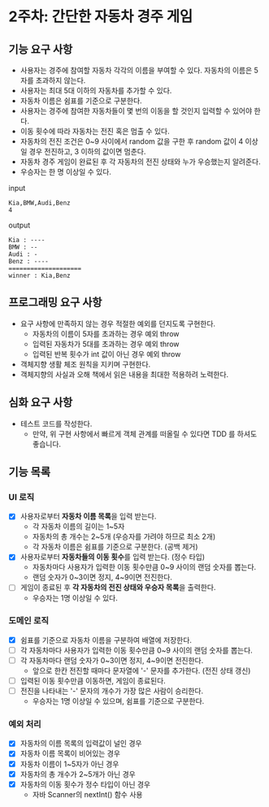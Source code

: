# 2주차: 간단한 자동차 경주 게임 

## 기능 요구 사항 

- 사용자는 경주에 참여할 자동차 각각의 이름을 부여할 수 있다. 자동차의 이름은 5자를 초과하지 않는다.
- 사용자는 최대 5대 이하의 자동차를 추가할 수 있다.
- 자동차 이름은 쉼표를 기준으로 구분한다.
- 사용자는 경주에 참여한 자동차들이 몇 번의 이동을 할 것인지 입력할 수 있어야 한다.
- 이동 횟수에 따라 자동차는 전진 혹은 멈출 수 있다.
- 자동차의 전진 조건은 0~9 사이에서 random 값을 구한 후 random 값이 4 이상일 경우 전진하고, 3 이하의 값이면 멈춘다.
- 자동차 경주 게임이 완료된 후 각 자동차의 전진 상태와 누가 우승했는지 알려준다.
- 우승자는 한 명 이상일 수 있다.

input

```
Kia,BMW,Audi,Benz
4
```

output 

```
Kia : ----
BMW : --
Audi : -
Benz : ----
====================
winner : Kia,Benz
```

## 프로그래밍 요구 사항 

- 요구 사항에 만족하지 않는 경우 적절한 예외를 던지도록 구현한다. 
  - 자동차의 이름이 5자를 초과하는 경우 예외 throw 
  - 입력된 자동차가 5대를 초과하는 경우 예외 throw 
  - 입력된 반복 횟수가 int 값이 아닌 경우 예외 throw
- 객체지향 생활 체조 원칙을 지키며 구현한다.
- 객체지향의 사실과 오해 책에서 읽은 내용을 최대한 적용하려 노력한다.

## 심화 요구 사항 

- 테스트 코드를 작성한다.
  - 만약, 위 구현 사항에서 빠르게 객체 관계를 떠올릴 수 있다면 TDD 를 하셔도 좋습니다.

## 기능 목록 

### UI 로직 

- [x] 사용자로부터 **자동차 이름 목록**을 입력 받는다. 
  - 각 자동차 이름의 길이는 1~5자 
  - 자동차의 총 개수는 2~5개 (우승자를 가려야 하므로 최소 2개)  
  - 각 자동차 이름은 쉼표를 기준으로 구분한다. (공백 제거)
- [x] 사용자로부터 **자동차들의 이동 횟수**를 입력 받는다. (정수 타입)
  - 자동차마다 사용자가 입력한 이동 횟수만큼 0~9 사이의 랜덤 숫자를 뽑는다.
  - 랜덤 숫자가 0~3이면 정지, 4~9이면 전진한다. 
- [ ] 게임이 종료된 후 **각 자동차의 전진 상태와 우승자 목록**을 출력한다. 
  - 우승자는 1명 이상일 수 있다. 

### 도메인 로직

- [x] 쉼표를 기준으로 자동차 이름을 구분하여 배열에 저장한다. 
- [ ] 각 자동차마다 사용자가 입력한 이동 횟수만큼 0~9 사이의 랜덤 숫자를 뽑는다. 
- [ ] 각 자동차마다 랜덤 숫자가 0~3이면 정지, 4~9이면 전진한다. 
  - 앞으로 한칸 전진할 때마다 문자열에 '-' 문자를 추가한다. (전진 상태 갱신)
- [ ] 입력된 이동 횟수만큼 이동하면, 게임이 종료된다. 
- [ ] 전진을 나타내는 '-' 문자의 개수가 가장 많은 사람이 승리한다. 
  - 우승자는 1명 이상일 수 있으며, 쉼표를 기준으로 구분한다. 

### 예외 처리 

- [x] 자동차의 이름 목록의 입력값이 널인 경우 
- [x] 자동차 이름 목록이 비어있는 경우 
- [x] 자동차 이름이 1~5자가 아닌 경우 
- [x] 자동차의 총 개수가 2~5개가 아닌 경우 
- [x] 자동차의 이동 횟수가 정수 타입이 아닌 경우 
  - 자바 Scanner의 nextInt() 함수 사용 
